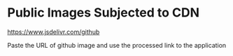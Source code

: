 # Public Images Subjected to CDN

https://www.jsdelivr.com/github

Paste the URL of github image and use the processed link to the application
